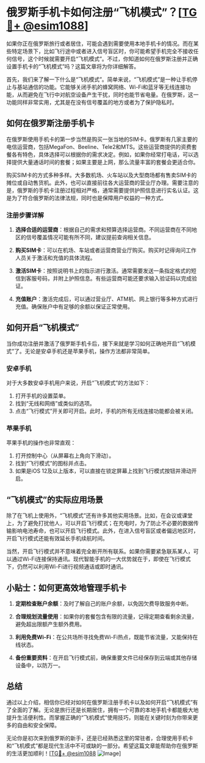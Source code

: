 # 俄罗斯手机卡如何注册“飞机模式”？[[TG💪+ @esim1088](https://t.me/s/esim1088)]

如果你正在俄罗斯旅行或者居住，可能会遇到需要使用本地手机卡的情况。而在某些特定场景下，比如飞行途中或者进入信号盲区时，你可能希望手机完全不接收任何信号，这个时候就需要开启“飞机模式”。不过，你知道如何在俄罗斯注册并正确设置手机卡的“飞机模式”吗？这篇文章将为你详细解答。

首先，我们来了解一下什么是“飞机模式”。简单来说，“飞机模式”是一种让手机停止与基站通信的功能。它能够关闭手机的蜂窝网络、Wi-Fi和蓝牙等无线连接功能，从而避免在飞行中对航空设备产生干扰，同时也能节省电量。在俄罗斯，这一功能同样非常实用，尤其是在没有信号覆盖的地方或者为了保护隐私时。

## 如何在俄罗斯注册手机卡

在俄罗斯使用手机卡的第一步当然是购买一张当地的SIM卡。俄罗斯有几家主要的电信运营商，包括MegaFon、Beeline、Tele2和MTS。这些运营商提供的资费套餐各有特色，具体选择可以根据你的需求决定。例如，如果你经常打电话，可以选择提供大量通话时间的套餐；如果主要是上网，那么流量丰富的套餐会更适合你。

购买SIM卡的方式多种多样。大多数机场、火车站以及大型商场都有售卖SIM卡的摊位或自动售货机。此外，也可以直接前往各大运营商的营业厅办理。需要注意的是，俄罗斯的手机卡注册过程相对严格，通常需要提供护照信息进行实名认证。这是为了符合俄罗斯的法律法规，同时也是保障用户权益的一种方式。

### 注册步骤详解

1. **选择合适的运营商**：根据自己的需求和预算选择运营商。不同运营商在不同地区的信号覆盖情况可能有所不同，建议提前查询相关信息。
   
2. **购买SIM卡**：可以在机场、车站或者运营商营业厅购买。购买时记得询问工作人员关于激活和充值的具体流程。

3. **激活SIM卡**：按照说明书上的指示进行激活。通常需要发送一条指定格式的短信到客服号码，并附上护照信息。有些运营商可能还要求输入验证码以完成验证。

4. **充值账户**：激活完成后，可以通过营业厅、ATM机、网上银行等多种方式进行充值。确保账户中有足够的余额以保证正常使用。

## 如何开启“飞机模式”

当你成功注册并激活了俄罗斯手机卡后，接下来就是学习如何正确地开启“飞机模式”了。无论是安卓手机还是苹果手机，操作方法都非常简单。

### 安卓手机

对于大多数安卓手机用户来说，开启“飞机模式”的方法如下：

1. 打开手机的设置菜单。
2. 找到“无线和网络”或类似的选项。
3. 点击“飞行模式”开关即可开启。此时，手机的所有无线连接功能都会被关闭。

### 苹果手机

苹果手机的操作也非常直观：

1. 打开控制中心（从屏幕右上角向下滑动）。
2. 找到“飞行模式”的图标并点击。
3. 如果是iOS 12及以上版本，可以直接在锁定屏幕上找到飞行模式按钮并滑动开启。

## “飞机模式”的实际应用场景

除了在飞机上使用外，“飞机模式”还有许多其他实用场景。比如，在会议或课堂上，为了避免打扰他人，可以开启飞行模式；在充电时，为了防止不必要的数据传输影响电池寿命，也可以开启飞行模式。此外，在进入信号盲区或者偏远地区时，开启飞行模式还能有效延长手机续航时间。

当然，开启飞行模式并不意味着完全断开所有联系。如果你需要紧急联系某人，可以通过Wi-Fi连接保持通讯。现代智能手机的一大优势就在于，即使在飞行模式下，仍然可以利用Wi-Fi进行视频通话或即时通讯。

## 小贴士：如何更高效地管理手机卡

1. **定期检查账户余额**：及时了解自己的账户余额，以免因欠费导致服务中断。
   
2. **合理规划流量使用**：如果你的套餐包含有限的流量，记得定期查看剩余流量，避免超出限额产生额外费用。

3. **利用免费Wi-Fi**：在公共场所寻找免费Wi-Fi热点，既能节省流量，又能保持在线状态。

4. **备份重要资料**：在开启飞行模式前，确保重要文件已经保存到云端或其他存储设备中，以防万一。

## 总结

通过以上介绍，相信你已经对如何在俄罗斯注册手机卡以及如何开启“飞机模式”有了全面的了解。无论是旅行还是长期居住，拥有一个可靠的本地手机卡都能极大地提升生活便利性。而掌握正确的“飞机模式”使用技巧，则能在关键时刻为你带来更多的自由和安全保障。

无论你是初次来到俄罗斯的新手，还是已经熟悉这里的常驻者，合理使用手机卡和“飞机模式”都是现代生活中不可或缺的一部分。希望这篇文章能帮助你在俄罗斯的生活更加顺利！[[TG💪+ @esim1088](https://t.me/s/esim1088) ![Image](https://i.postimg.cc/4NQfJmqS/Snipaste-2025-05-13-00-14-12.png)]